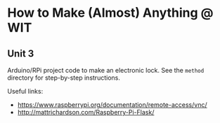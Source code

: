 # How to Make (Almost) Anything @ WIT

## Unit 3

Arduino/RPi project code to make an electronic lock.
See the `method` directory for step-by-step instructions.

Useful links:
* https://www.raspberrypi.org/documentation/remote-access/vnc/
* http://mattrichardson.com/Raspberry-Pi-Flask/
